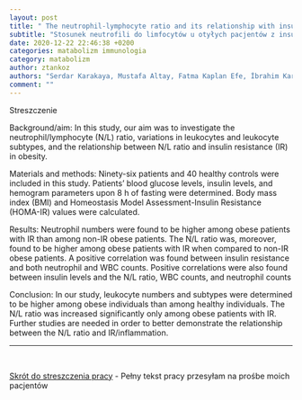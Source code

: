 ```yaml
---
layout: post
title: " The neutrophil-lymphocyte ratio and its relationship with insulin resistance in obesity "
subtitle: "Stosunek neutrofili do limfocytów u otyłych pacjentów z insulinoopornością"
date: 2020-12-22 22:46:38 +0200
categories: matabolizm immunologia
category: matabolizm
author: ztankoz
authors: "Serdar Karakaya, Mustafa Altay, Fatma Kaplan Efe, İbrahim Karadağ, Oktay Ünsal, Oktay Bulur, Murat Eser, Derun Taner Ertuğrul"
comment: ""
---
```


Streszczenie

Background/aim: In this study, our aim was to investigate the neutrophil/lymphocyte (N/L) ratio, variations in leukocytes and leukocyte subtypes, and the relationship between N/L ratio and insulin resistance (IR) in obesity.

Materials and methods: Ninety-six patients and 40 healthy controls were included in this study. Patients’ blood glucose levels, insulin levels, and hemogram parameters upon 8 h of fasting were determined. Body mass index (BMI) and Homeostasis Model Assessment-Insulin Resistance (HOMA-IR) values were calculated.

Results: Neutrophil numbers were found to be higher among obese patients with IR than among non-IR obese patients. The N/L ratio was, moreover, found to be higher among obese patients with IR when compared to non-IR obese patients. A positive correlation was found between insulin resistance and both neutrophil and WBC counts. Positive correlations were also found between insulin levels and the N/L ratio, WBC counts, and neutrophil counts

Conclusion: In our study, leukocyte numbers and subtypes were determined to be higher among obese individuals than among healthy individuals. The N/L ratio was increased significantly only among obese patients with IR. Further studies are needed in order to better demonstrate the relationship between the N/L ratio and IR/inflammation.

<hr>
<br>

[Skrót do streszczenia pracy](https://pubmed.ncbi.nlm.nih.gov/30761879/) - Pełny tekst pracy przesyłam na prośbe moich pacjentów
